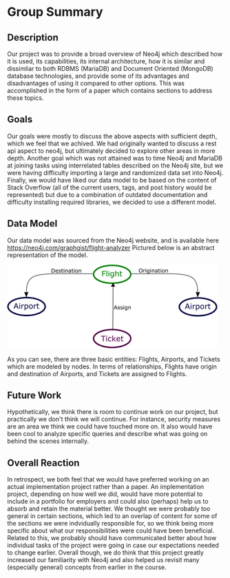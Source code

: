 # Group Summary


## Description

Our project was to provide a broad overview of Neo4j which described how it is used, its capabilities, its internal architecture,
how it is similar and dissimliar to both RDBMS (MariaDB) and Document Oriented (MongoDB) database technologies, and provide
some of its advantages and disadvantages of using it compared to other options. This was accomplished in the form of a
paper which contains sections to address these topics.

## Goals

Our goals were mostly to discuss the above aspects with sufficient depth, which we feel that we achived. We had originally
wanted to discuss a rest api aspect to neo4j, but ultimately decided to explore other areas in more depth.
Another goal which was not attained was to time Neo4j and MariaDB at joining tasks using interrelated tables
described on the Neo4j site, but we were having difficulty importing a large and randomized data set into Neo4j.
Finally, we would have liked our data model to be based on the content of Stack Overflow (all of the current users, tags,
and post history would be represented) but due to a combination of outdated documentation and difficulty installing
required libraries, we decided to use a different model.

## Data Model

Our data model was sourced from the Neo4j website, and is available here https://neo4j.com/graphgist/flight-analyzer
Pictured below is an abstract representation of the model.

![Screenshot](datamodel.png)

As you can see, there are three basic entities: Flights, Airports, and Tickets which are modeled by nodes.
In terms of relationships, Flights have origin and destination of Airports, and Tickets are assigned to Flights.

## Future Work

Hypothetically, we think there is room to continue work on our project, but practically we don't think we will continue.
For instance, security measures are an area we think we could have touched more on. It also would have been cool
to analyze specific queries and describe what was going on behind the scenes internally.

## Overall Reaction

In retrospect, we both feel that we would have preferred working on an actual implementation project rather than a paper.
An implementation project, depending on how well we did, would have more potential to include in a portfolio for 
employers and could also (perhaps) help us to absorb and retain the material better. We thought we were probably too
general in certain sections, which led to an overlap of content for some of the sections we were indvidually responsible for,
so we think being more specific about what our responsibilities were could have been beneficial. Related to this,
we probably should have communicated better about how individual tasks of the project were going in case our
expectations needed to change earlier. Overall though, we do think that this project greatly increased our familiarity with Neo4j
and also helped us revisit many (especially general) concepts from earlier in the course.
